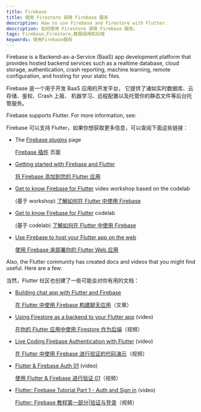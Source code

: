 ```yaml
---
title: Firebase
title: 使用 Firestore 调用 Firebase 服务
description: How to use Firebase and Firestore with Flutter.
description: 如何使用 Firestore 调用 Firebase 服务。
tags: Firebase,Firestore,数据调用和后端
keywords: 使用Firebase服务
---
```


Firebase is a Backend-as-a-Service (BaaS) app development platform
that provides hosted backend services such as a realtime database,
cloud storage, authentication, crash reporting, machine learning,
remote configuration, and hosting for your static files.

Firebase 是一个用于开发 BaaS 应用的开发平台，
它提供了诸如实时数据库、云存储、鉴权、Crash 上报、
机器学习、远程配置以及托管你的静态文件等后台托管服务。

Firebase supports Flutter. For more information, see:

Firebase 可以支持 Flutter，如果你想获取更多信息，可以查阅下面这些链接：

* The [Firebase plugins][] page

  [Firebase 插件][Firebase plugins] 页面

* [Getting started with Firebase and Flutter][started]

  [将 Firebase 添加到您的 Flutter 应用][started]

* [Get to know Firebase for Flutter][workshop] video workshop
  based on the codelab

  (基于 workshop) [了解如何在 Flutter 中使用 Firebase][workshop]

* [Get to know Firebase for Flutter][codelab1] codelab

  (基于 codelab) [了解如何在 Flutter 中使用 Firebase][codelab1]

* [Use Firebase to host your Flutter app on the web][article]

  [使用 Firebase 来部署你的 Flutter Web 应用][article]

Also, the Flutter community has created docs and
videos that you might find useful. Here are a few:

当然，Flutter 社区也创建了一些可能会对你有用的文档：
   
* [Building chat app with Flutter and Firebase][chat app]
   
  [在 Flutter 中使用 Firebase 构建聊天应用][chat app]（文章）

* [Using Firestore as a backend to your Flutter app][video] (video)

  [在你的 Flutter 应用中使用 Firestore 作为后端][video]（视频）

* [Live Coding Firebase Authentication with Flutter][video2] (video)

  [在 Flutter 中使用 Firebase 进行验证的代码演示][video2]（视频）

* [Flutter & Firebase Auth 01][video3] (video)

  [使用 Flutter & Firebase 进行验证 01][video3]（视频）

* [Flutter: Firebase Tutorial Part 1 - Auth and Sign in][video4] (video)

  [Flutter: Firebase 教程第一部分|验证与登录][video4]（视频）

[article]: {{site.flutter-medium}}/must-try-use-firebase-to-host-your-flutter-app-on-the-web-852ee533a469
[chat app]: {{site.medium}}/flutter-community/building-a-chat-app-with-flutter-and-firebase-from-scratch-9eaa7f41782e
[codelab1]: {{site.codelabs}}/codelabs/firebase-get-to-know-flutter
[Firebase plugins]: {{site.firebase}}/docs/flutter/setup#available-plugins
[started]: {{site.firebase}}/docs/flutter/setup
[video]: https://www.bilibili.com/video/BV184411575K/
[video2]: {{site.youtube-site}}/watch?v=OlcYP6UXlm8
[video3]: {{site.youtube-site}}/watch?v=u_Lyx8KJWpg
[video4]: {{site.youtube-site}}/watch?v=13-jNF984C0
[workshop]: https://www.bilibili.com/video/BV14b4y1o7Wn/
